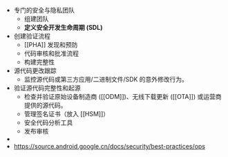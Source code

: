 - 专门的安全与隐私团队
	- 组建团队
	- **定义安全开发生命周期 (SDL)**
- 创建验证流程
	- [[PHA]] 发现和预防
	- 代码审核和批准流程
	- 构建完整性
- 源代码更改跟踪
	- 监控源代码或第三方应用/二进制文件/SDK 的意外修改行为。
- 验证源代码完整性和起源
	- 检查并验证原始设备制造商 ([[ODM]])、无线下载更新 ([[OTA]]) 或运营商提供的源代码。
	- 管理签名证书（放入 [[HSM]]）
	- 安全代码分析工具
	- 发布审核
-
- https://source.android.google.cn/docs/security/best-practices/ops